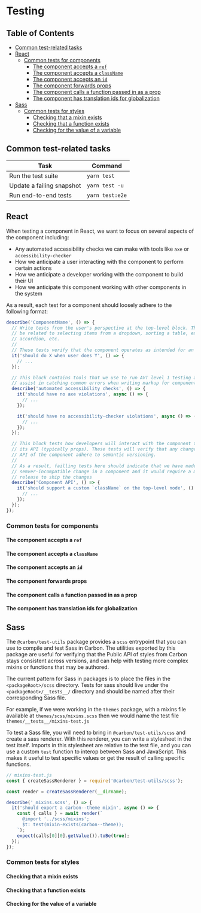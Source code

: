 # Testing

<!-- START doctoc generated TOC please keep comment here to allow auto update -->
<!-- DON'T EDIT THIS SECTION, INSTEAD RE-RUN doctoc TO UPDATE -->

## Table of Contents

- [Common test-related tasks](#common-test-related-tasks)
- [React](#react)
  - [Common tests for components](#common-tests-for-components)
    - [The component accepts a `ref`](#the-component-accepts-a-ref)
    - [The component accepts a `className`](#the-component-accepts-a-classname)
    - [The component accepts an `id`](#the-component-accepts-an-id)
    - [The component forwards props](#the-component-forwards-props)
    - [The component calls a function passed in as a prop](#the-component-calls-a-function-passed-in-as-a-prop)
    - [The component has translation ids for globalization](#the-component-has-translation-ids-for-globalization)
- [Sass](#sass)
  - [Common tests for styles](#common-tests-for-styles)
    - [Checking that a mixin exists](#checking-that-a-mixin-exists)
    - [Checking that a function exists](#checking-that-a-function-exists)
    - [Checking for the value of a variable](#checking-for-the-value-of-a-variable)

<!-- END doctoc generated TOC please keep comment here to allow auto update -->

## Common test-related tasks

| Task                      | Command         |
| ------------------------- | --------------- |
| Run the test suite        | `yarn test`     |
| Update a failing snapshot | `yarn test -u`  |
| Run end-to-end tests      | `yarn test:e2e` |

## React

When testing a component in React, we want to focus on several aspects of the
component including:

- Any automated accessibility checks we can make with tools like `axe` or
  `accessibility-checker`
- How we anticipate a user interacting with the component to perform certain
  actions
- How we anticipate a developer working with the component to build their UI
- How we anticipate this component working with other components in the system

As a result, each test for a component should loosely adhere to the following
format:

```js
describe('ComponentName', () => {
  // Write tests from the user's perspective at the top-level block. This could
  // be related to selecting items from a dropdown, sorting a table, expanding an
  // accordion, etc.
  //
  // These tests verify that the component operates as intended for an end-user
  it('should do X when user does Y', () => {
    // ...
  });

  // This block contains tools that we use to run AVT level 1 testing and can
  // assist in catching common errors when writing markup for components
  describe('automated accessibility checks', () => {
    it('should have no axe violations', async () => {
      // ...
    });

    it('should have no accessibility-checker violations', async () => {
      // ...
    });
  });

  // This block tests how developers will interact with the component through
  // its API (typically props). These tests will verify that any changes to the
  // API of the component adhere to semantic versioning.
  //
  // As a result, failling tests here should indicate that we have made a
  // semver-incompatible change in a component and it would require a major
  // release to ship the changes
  describe('Component API', () => {
    it('should support a custom `className` on the top-level node', () => {
      // ...
    });
  });
});
```

### Common tests for components

#### The component accepts a `ref`

#### The component accepts a `className`

#### The component accepts an `id`

#### The component forwards props

#### The component calls a function passed in as a prop

#### The component has translation ids for globalization

## Sass

The `@carbon/test-utils` package provides a `scss` entrypoint that you can use
to compile and test Sass in Carbon. The utilities exported by this package are
useful for verifying that the Public API of styles from Carbon stays consistent
across versions, and can help with testing more complex mixins or functions that
may be authored.

The current pattern for Sass in packages is to place the files in the
`<packageRoot>/scss` directory. Tests for sass should live under the
`<packageRoot>/__tests__/` directory and should be named after their
corresponding Sass file.

For example, if we were working in the `themes` package, with a mixins file
available at `themes/scss/mixins.scss` then we would name the test file
`themes/__tests__/mixins-test.js`

To test a Sass file, you will need to bring in `@carbon/test-utils/scss` and
create a sass renderer. With this renderer, you can write a stylesheet in the
test itself. Imports in this stylesheet are relative to the test file, and you
can use a custom `test` function to interop between Sass and JavaScript. This
makes it useful to test specific values or get the result of calling specific
functions.

```js
// mixins-test.js
const { createSassRenderer } = require('@carbon/test-utils/scss');

const render = createSassRenderer(__dirname);

describe('_mixins.scss', () => {
  it('should export a carbon--theme mixin', async () => {
    const { calls } = await render(`
      @import '../scss/mixins';
      $t: test(mixin-exists(carbon--theme));
    `);
    expect(calls[0][0].getValue()).toBe(true);
  });
});
```

### Common tests for styles

#### Checking that a mixin exists

#### Checking that a function exists

#### Checking for the value of a variable
